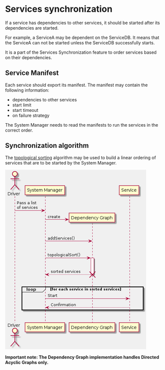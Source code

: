 # Services synchronization

If a service has dependencies to other services, it should be started after its dependencies are started.

For example, a ServiceA may be dependent on the ServiceDB. It means that the ServiceA can not be started unless the ServiceDB successfully starts.

It is a part of the Services Synchronization feature to order services based on their dependencies.

## Service Manifest

Each service should export its manifest. The manifest may contain the following information:
- dependencies to other services
- start limit
- start timeout
- on failure strategy

The System Manager needs to read the manifests to run the services in the correct order.

## Synchronization algorithm

The [topological sorting](https://en.wikipedia.org/wiki/Topological_sorting) algorithm may be used to build a linear ordering of services that are to be started by the System Manager.

![](./services_synchronization.png)

**Important note: The Dependency Graph implementation handles Directed Acyclic Graphs only.**
